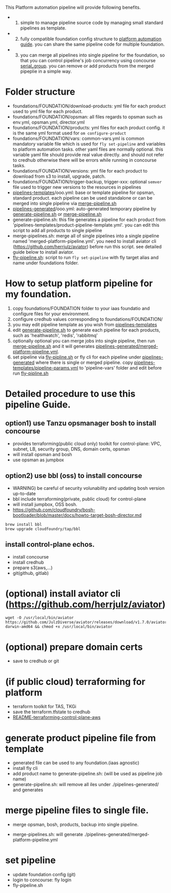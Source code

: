 This Platform automation pipeline will provide following benefits.
- 1) simple to manage pipeline source code by managing small standard pipelines as template.
- 2) fully compatible foundation config structure to [platform automation guide](https://docs.pivotal.io/platform-automation/v5.0/). you can share the same pipeline code for multiple foundation.
- 3) you can merge all pipelines into single pipeline for the foundation, so that you can control pipeline's job concurrency using concourse [serial_group](https://concourse-ci.org/jobs.html#schema.job.serial_groups). you can remove or add products from the merged pipeplie in a simple way.


# Folder structure
- foundations/FOUNDATION/download-products: yml file for each product used to yml file for each product. 
- foundations/FOUNDATION/opsman: all files regards to opsman such as env.yml, opsman.yml, director.yml
- foundations/FOUNDATION/products:  yml files for each product config. it is the same yml format used for `om configure-product` 
- foundations/FOUNDATION/vars: common-vars.yml is common mandatory variable file which is used  for  `fly set-pipeline` and variables to platform automation tasks. other yaml files are normally optional.
   this variable yaml file should provide real value directly. and should not refer to credhub otherwise there will be errors while running in concourse tasks.
- foundations/FOUNDATION/versions:  yml file for each product to download from s3 to install, upgrade, patch.
- foundations/FOUNDATION/trigger-backup, trigger-xxx: optional `semver` file used to trigger new versions to the resources in pipelines 
- [pipelines-templates](pipelines-templates)/ooo.yml: base or template pipeline for opsman, standard product. each pipeline can be used standalone or can be merged into single pipeline via [merge-pipeline.sh](merge-pipeline.sh)
- [pipelines-generated](pipelines-generated)/ooo.yml: auto-generated temporary pipeline by [generate-pipeline.sh](generate-pipeline.sh) or [merge-pipeline.sh](merge-pipeline.sh)
- generate-pipeline.sh: this file generates a pipeline for each product from 'pipelines-templates/product-pipeline-template.yml'. you can edit this script to add all products to single pipeline 
- merge-pipelines.sh: merge all of single pipelines into a single pipeline named 'merged-platform-pipeline.yml'. you need to install aviator cli (https://github.com/herrjulz/aviator) before run this script. see detailed guide below to install aviator.
- [fly-pipeline.sh](fly-pipeline.sh): script to run `fly set-pipeline` with fly target alias and <foundation> name under foundations folder.

# How to setup platform pipeline for my foundation.
1) copy foundations/FOUNDATION folder to your iaas foundatio and configure files for your environment.
2) configure credhub values corresponding to foundations/FOUNDATION/
3) you may edit pipeline template as you wish from [pipelines-templates](pipelines-templates)
4) edit [generate-pipeline.sh](generate-pipeline.sh) to generate each pipeline for each products, such as 'healthwatch', 'redis', 'rabbitmq'
5) optionally optional you can merge jobs into single pipeline, then run [merge-pipeline.sh](merge-pipeline.sh) and it will generates [pipelines-generated/merged-platform-pipeline.yml](pipelines-generated/merged-platform-pipeline.yml). 
6) set pipeline via [fly-pipline.sh](fly-pipeline.sh) or fly cli for each pipeline under [pipelines-generated](pipelines-generated) where there is single or merged pipeline. copy [pipelines-templates/pipeline-params.yml](pipelines-templates/pipeline-params.yml) to 'pipeline-vars' folder and edit before run [fly-pipline.sh](fly-pipeline.sh)


# Detailed procedure to use this pipeline Guide.

## option1) use Tanzu opsmanager bosh to install concourse
- provides terraforming(public cloud only) toolkit for control-plane: VPC, subnet, LB, security group, DNS, domain certs, opsman
- will install opsman and bosh
- use opsman as jumpbox


## option2) use bbl (oss) to install concourse
- WARNING) be careful of security volunability and updating bosh version up-to-date
- bbl include terraforming(private, public cloud) for control-plane
- will install jumpbox, OSS bosh.
- https://github.com/cloudfoundry/bosh-bootloader/blob/master/docs/howto-target-bosh-director.md
```
brew install bbl
brew upgrade cloudfoundry/tap/bbl
```


## install control-plane echos.
- install concourse
- install credhub
- prepare s3(aws,...)
- git(github, gitlab)

# (optional) install aviator cli (https://github.com/herrjulz/aviator)
```
wget -O /usr/local/bin/aviator https://github.com/JulzDiverse/aviator/releases/download/v1.7.0/aviator-darwin-amd64 && chmod +x /usr/local/bin/aviator
```

# (optional) prepare domain certs
- save to credhub or git

# (if public cloud) terraforming for platform 
- terraform toolkit for TAS, TKGi 
- save the terraform.tfstate to credhub
- [README-terraforming-control-plane-aws](README-terraforming-control-plane-aws.md)

# generate product pipeline file from template
- generated file can be used to any foundation.(iaas agnostic)
- install fly cli
- add product name to generate-pipeline.sh: (will be used as pipeline job name)
- generate-pipeline.sh: will remove all iles under ./pipelines-generated/ and generates

# merge pipeline files to single file.
- merge opsman, bosh, products, backup into single pipeline.

- merge-pipelines.sh: will generate ./pipelines-generated/merged-platform-pipeline.yml

# set pipeline
- update foundation config (git)
- login to concourse: fly login
- fly-pipeline.sh




